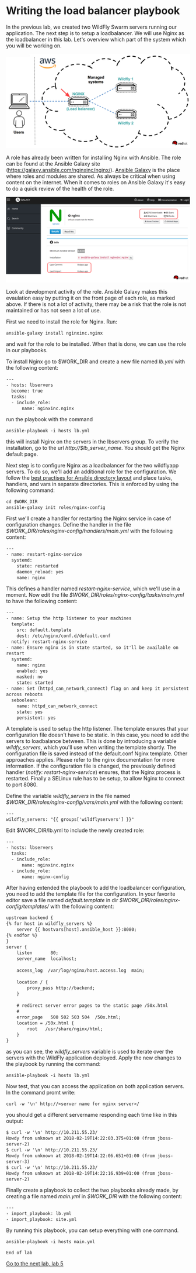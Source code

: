 # Writing the load balancer playbook

In the previous lab, we created two WildFly Swarm servers running our application. The next step is to setup a loadbalancer. We will use Nginx as the loadbalancer in this lab. Let's overview which part of the system which you will be working on.

![Overview of lab environment](../../content/images/app-arch2.png)

A role has already been written for installing Nginx with Ansible. The role can be found at the Ansible Galaxy site (https://galaxy.ansible.com/nginxinc/nginx/). [Ansible Galaxy](https://galaxy.ansible.com) is the place where roles and modules are shared. As always be critical when using content on the internet. When it comes to roles on Ansible Galaxy it's easy to do a quick review of the health of the role. 

![Evaluate quality of content](../../content/images/nginx.png)

Look at development activity of the role. Ansible Galaxy makes this evaulation easy by putting it on the front page of each role, as marked above. If there is not a lot of activity, there may be a risk that the role is not maintained or has not seen a lot of use.

First we need to install the role for Nginx. Run:

```
ansible-galaxy install nginxinc.nginx
```

and wait for the role to be installed. When that is done, we can use the role in our playbooks.

To install Nginx go to $WORK_DIR and create a new file named *lb.yml* with the following content:

```
---
- hosts: lbservers
  become: true
  tasks:
  - include_role:
      name: nginxinc.nginx
```

run the playbook with the command

```
ansible-playbook -i hosts lb.yml
```

this will install Nginx on the servers in the lbservers group. To verify the installation, go to the url *http://$lb_server_name*. You should get the Nginx default page.

Next step is to configure Nginx as a loadbalancer for the two wildflyapp servers. To do so, we'll add an additional role for the configuration. We follow the [best practises for Ansible directory layout](http://docs.ansible.com/ansible/latest/user_guide/playbooks_best_practices.html) and place tasks, handlers, and vars in separate directories. This is enforced by using the following command:

```
cd $WORK_DIR
ansible-galaxy init roles/nginx-config
```

First we'll create a handler for restarting the Nginx service in case of configuration changes. Define the handler in the file *$WORK_DIR/roles/nginx-config/handlers/main.yml* with the following content:

```
---
- name: restart-nginx-service
  systemd:
    state: restarted
    daemon_reload: yes
    name: nginx
```

This defines a handler named *restart-nginx-service*, which we'll use in a moment. Now edit the file *$WORK_DIR/roles/nginx-config/tasks/main.yml* to have the following content:

```
---
- name: Setup the http listener to your machines
  template:
    src: default.template
    dest: /etc/nginx/conf.d/default.conf
  notify: restart-nginx-service
- name: Ensure nginx is in state started, so it'll be available on restart
  systemd:
    name: nginx
    enabled: yes
    masked: no
    state: started
- name: Set (httpd_can_network_connect) flag on and keep it persistent across reboots
  seboolean:
    name: httpd_can_network_connect
    state: yes
    persistent: yes
```
A template is used to setup the http listener. The template ensures that your configuration file doesn't have to be static. In this case, you need to add the servers to loadbalance between. This is done by introducing a variable *wildfy_servers*, which you'll use when writing the template shortly. The configuration file is saved instead of the default.conf Nginx template. Other approaches applies. Please refer to the nginx documentation for more information. If the configuration file is changed, the previously defined handler (*notify: restart-nginx-service*) ensures, that the Nginx process is restarted. Finally a SELinux rule has to be setup, to allow Nginx to connect to port 8080.

Define the variable *wildfly_servers* in the file named *$WORK_DIR/roles/nginx-config/vars/main.yml* with the following content:

```
---
wildfly_servers: "{{ groups['wildflyservers'] }}"
```

Edit $WORK_DIR/lb.yml to include the newly created role:

```
---
- hosts: lbservers
  tasks:
  - include_role:
      name: nginxinc.nginx
  - include_role:
      name: nginx-config
```

After having extended the playbook to add the loadbalancer configuration, you need to add the template file for the configuration. In your favorite editor save a file named *default.template* in dir *$WORK_DIR/roles/nginx-config/templates/* with the following content:

```
upstream backend {
{% for host in wildfly_servers %}
    server {{ hostvars[host].ansible_host }}:8080;
{% endfor %}
}
server {
    listen       80;
    server_name  localhost;

    access_log  /var/log/nginx/host.access.log  main;

    location / {
        proxy_pass http://backend;
    }

    # redirect server error pages to the static page /50x.html
    #
    error_page   500 502 503 504  /50x.html;
    location = /50x.html {
        root   /usr/share/nginx/html;
    }
}
```

as you can see, the *wildfly_servers* variable is used to iterate over the servers with the WildFly application deployed. Apply the new changes to the playbook by running the command:

```
ansible-playbook -i hosts lb.yml
```

Now test, that you can access the application on both application servers. In the command promt write:

```
curl -w '\n' http://<server name for nginx server>/
```

you should get a different servername responding each time like in this output:

```
$ curl -w '\n' http://10.211.55.23/
Howdy from unknown at 2018-02-19T14:22:03.375+01:00 (from jboss-server-2)
$ curl -w '\n' http://10.211.55.23/
Howdy from unknown at 2018-02-19T14:22:06.651+01:00 (from jboss-server-3)
$ curl -w '\n' http://10.211.55.23/
Howdy from unknown at 2018-02-19T14:22:16.939+01:00 (from jboss-server-2)
```

Finally create a playbook to collect the two playbooks already made, by creating a file named *main.yml* in *$WORK_DIR* with the following content:

```
---
- import_playbook: lb.yml
- import_playbook: site.yml
```

By running this playbook, you can setup everything with one command.

```
ansible-playbook -i hosts main.yml
```

```
End of lab
```
[Go to the next lab, lab 5](../lab-5/README.md)
